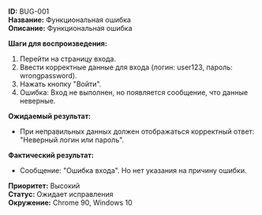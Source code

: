 **ID:** BUG-001  
**Название:** Функциональная ошибка  
**Описание:** Функциональная ошибка 

**Шаги для воспроизведения:**
1. Перейти на страницу входа.
2. Ввести корректные данные для входа (логин: user123, пароль: wrongpassword).
3. Нажать кнопку "Войти".
4. Ошибка: Вход не выполнен, но появляется сообщение, что данные неверные.

**Ожидаемый результат:**
- При неправильных данных должен отображаться корректный ответ: "Неверный логин или пароль".

**Фактический результат:**
- Сообщение: "Ошибка входа". Но нет указания на причину ошибки.

**Приоритет:** Высокий  
**Статус:** Ожидает исправления  
**Окружение:** Chrome 90, Windows 10  
